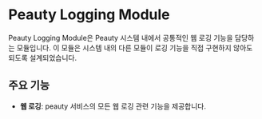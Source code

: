 # Peauty Logging Module

Peauty Logging Module은 Peauty 시스템 내에서 공통적인 웹 로깅 기능을 담당하는 모듈입니다.
이 모듈은 시스템 내의 다른 모듈이 로깅 기능을 직접 구현하지 않아도 되도록 설계되었습니다.

## 주요 기능

- **웹 로깅**: peauty 서비스의 모든 웹 로깅 관련 기능을 제공합니다. 